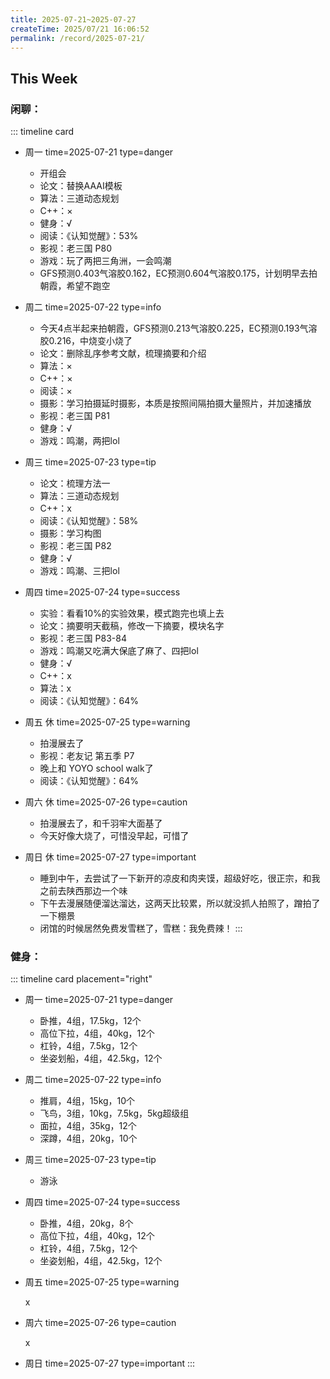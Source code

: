 ```yaml
---
title: 2025-07-21~2025-07-27
createTime: 2025/07/21 16:06:52
permalink: /record/2025-07-21/
---
```


## This Week

### 闲聊：


::: timeline card
- 周一
  time=2025-07-21 type=danger

  - 开组会
  - 论文：替换AAAI模板
  - 算法：三道动态规划
  - C++：×
  - 健身：√
  - 阅读：《认知觉醒》：53%
  - 影视：老三国 P80
  - 游戏：玩了两把三角洲，一会鸣潮
  - GFS预测0.403气溶胶0.162，EC预测0.604气溶胶0.175，计划明早去拍朝霞，希望不跑空

- 周二
  time=2025-07-22 type=info

  - 今天4点半起来拍朝霞，GFS预测0.213气溶胶0.225，EC预测0.193气溶胶0.216，中烧变小烧了
  - 论文：删除乱序参考文献，梳理摘要和介绍
  - 算法：×
  - C++：×
  - 阅读：×
  - 摄影：学习拍摄延时摄影，本质是按照间隔拍摄大量照片，并加速播放
  - 影视：老三国 P81
  - 健身：√
  - 游戏：鸣潮，两把lol

- 周三
  time=2025-07-23 type=tip

  - 论文：梳理方法一
  - 算法：三道动态规划
  - C++：x
  - 阅读：《认知觉醒》：58%
  - 摄影：学习构图
  - 影视：老三国 P82
  - 健身：√
  - 游戏：鸣潮、三把lol

- 周四
  time=2025-07-24 type=success

  - 实验：看看10%的实验效果，模式跑完也填上去
  - 论文：摘要明天截稿，修改一下摘要，模块名字
  - 影视：老三国 P83-84
  - 游戏：鸣潮又吃满大保底了麻了、四把lol
  - 健身：√
  - C++：x
  - 算法：x
  - 阅读：《认知觉醒》：64%


- 周五 休
  time=2025-07-25 type=warning

  - 拍漫展去了
  - 影视：老友记 第五季 P7
  - 晚上和 YOYO school walk了
  - 阅读：《认知觉醒》：64%


- 周六 休
  time=2025-07-26 type=caution

  - 拍漫展去了，和千羽牢大面基了
  - 今天好像大烧了，可惜没早起，可惜了

- 周日 休
  time=2025-07-27 type=important

  - 睡到中午，去尝试了一下新开的凉皮和肉夹馍，超级好吃，很正宗，和我之前去陕西那边一个味
  - 下午去漫展随便溜达溜达，这两天比较累，所以就没抓人拍照了，蹭拍了一下棚景
  - 闭馆的时候居然免费发雪糕了，雪糕：我免费辣！
:::

### 健身：

::: timeline card placement="right"
- 周一
  time=2025-07-21 type=danger

  - 卧推，4组，17.5kg，12个
  - 高位下拉，4组，40kg，12个
  - 杠铃，4组，7.5kg，12个
  - 坐姿划船，4组，42.5kg，12个


- 周二
  time=2025-07-22 type=info

  - 推肩，4组，15kg，10个
  - 飞鸟，3组，10kg，7.5kg，5kg超级组
  - 面拉，4组，35kg，12个
  - 深蹲，4组，20kg，10个

- 周三
  time=2025-07-23 type=tip

  - 游泳

- 周四
  time=2025-07-24 type=success

  - 卧推，4组，20kg，8个
  - 高位下拉，4组，40kg，12个
  - 杠铃，4组，7.5kg，12个
  - 坐姿划船，4组，42.5kg，12个

- 周五
  time=2025-07-25 type=warning

  x

- 周六
  time=2025-07-26 type=caution

  x

- 周日
  time=2025-07-27 type=important
:::
